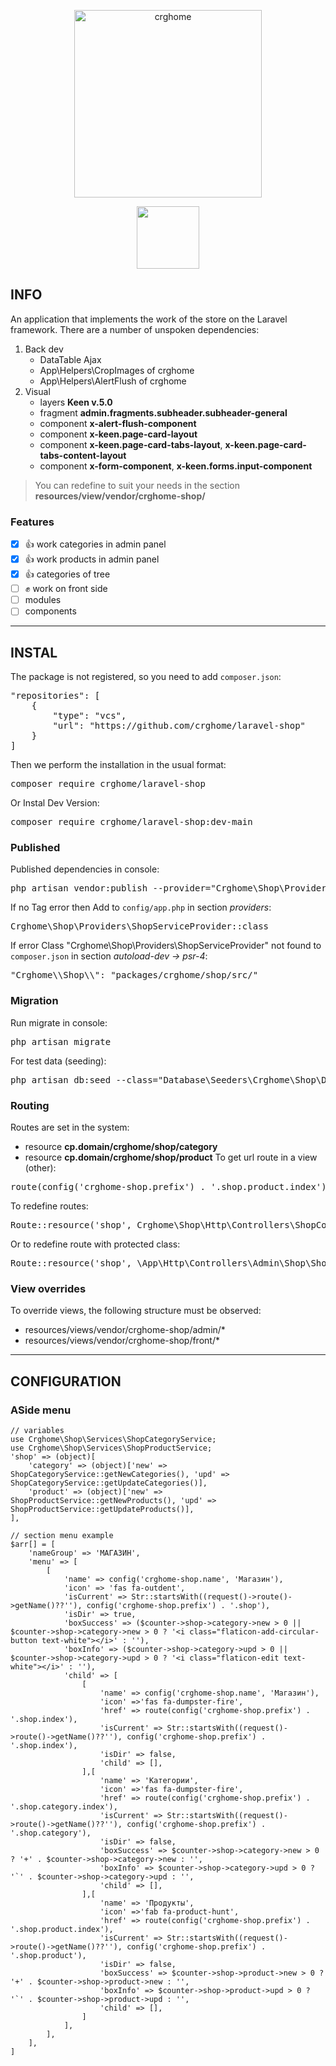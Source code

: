 <p align="center">
<a href="https://crghome.ru"><img src="https://crghome.ru/templates/crghome/images/logoHeader.svg" width="300" alt="crghome"></a>
</p>

<p align="center">
<a href="https://laravel.com" target="_blank"><img src="https://raw.githubusercontent.com/laravel/art/master/logo-lockup/5%20SVG/2%20CMYK/1%20Full%20Color/laravel-logolockup-cmyk-red.svg" width="100"></a>
</p>

## INFO

An application that implements the work of the store on the Laravel framework. There are a number of unspoken dependencies:
1. Back dev
    - DataTable Ajax
    - App\Helpers\CropImages of crghome
    - App\Helpers\AlertFlush of crghome
2. Visual
    - layers **Keen v.5.0**
    - fragment **admin.fragments.subheader.subheader-general**
    - component **x-alert-flush-component**
    - component **x-keen.page-card-layout**
    - component **x-keen.page-card-tabs-layout**, **x-keen.page-card-tabs-content-layout**
    - component **x-form-component**, **x-keen.forms.input-component**

> You can redefine to suit your needs in the section **resources/view/vendor/crghome-shop/**

### Features
- [x] :+1: work categories in admin panel
- [x] :+1: work products in admin panel
- [x] :+1: categories of tree
- [ ] :fist: work on front side
- [ ] modules
- [ ] components

<hr>

## INSTAL

The package is not registered, so you need to add <code>composer.json</code>:
<pre>"repositories": [
    {
        "type": "vcs",
        "url": "https://github.com/crghome/laravel-shop"
    }
]</pre>

Then we perform the installation in the usual format:
<pre>composer require crghome/laravel-shop</pre>
Or Instal Dev Version:
<pre>composer require crghome/laravel-shop:dev-main</pre>

### Published
Published dependencies in console:
<pre>php artisan vendor:publish --provider="Crghome\Shop\Providers\ShopServiceProvider" --force</pre>
If no Tag error then Add to <code>config/app.php</code> in section <i>providers</i>:
<pre>Crghome\Shop\Providers\ShopServiceProvider::class</pre>
If error Class "Crghome\Shop\Providers\ShopServiceProvider" not found to <code>composer.json</code> in section <i>autoload-dev -> psr-4</i>:
<pre>"Crghome\\Shop\\": "packages/crghome/shop/src/"</pre>

### Migration
Run migrate in console:
<pre>php artisan migrate</pre>

For test data (seeding):
<pre>php artisan db:seed --class="Database\Seeders\Crghome\Shop\DatabaseSeeder"</pre>

### Routing
Routes are set in the system:
- resource **cp.domain/crghome/shop/category**
- resource **cp.domain/crghome/shop/product**
To get url route in a view (other):
<pre>route(config('crghome-shop.prefix') . '.shop.product.index');</pre>
To redefine routes:
<pre>Route::resource('shop', Crghome\Shop\Http\Controllers\ShopController::class);</pre>
Or to redefine route with protected class:
<pre>Route::resource('shop', \App\Http\Controllers\Admin\Shop\ShopController::class);</pre>

### View overrides
To override views, the following structure must be observed:
- resources/views/vendor/crghome-shop/admin/*
- resources/views/vendor/crghome-shop/front/*

<hr>

## CONFIGURATION
### ASide menu
```
// variables
use Crghome\Shop\Services\ShopCategoryService;
use Crghome\Shop\Services\ShopProductService;
'shop' => (object)[
    'category' => (object)['new' => ShopCategoryService::getNewCategories(), 'upd' => ShopCategoryService::getUpdateCategories()],
    'product' => (object)['new' => ShopProductService::getNewProducts(), 'upd' => ShopProductService::getUpdateProducts()],
],

// section menu example
$arr[] = [
    'nameGroup' => 'МАГАЗИН',
    'menu' => [
        [
            'name' => config('crghome-shop.name', 'Магазин'),
            'icon' => 'fas fa-outdent',
            'isCurrent' => Str::startsWith((request()->route()->getName()??''), config('crghome-shop.prefix') . '.shop'),
            'isDir' => true,
            'boxSuccess' => ($counter->shop->category->new > 0 || $counter->shop->category->new > 0 ? '<i class="flaticon-add-circular-button text-white"></i>' : ''),
            'boxInfo' => ($counter->shop->category->upd > 0 || $counter->shop->category->upd > 0 ? '<i class="flaticon-edit text-white"></i>' : ''),
            'child' => [
                [
                    'name' => config('crghome-shop.name', 'Магазин'),
                    'icon' =>'fas fa-dumpster-fire',
                    'href' => route(config('crghome-shop.prefix') . '.shop.index'),
                    'isCurrent' => Str::startsWith((request()->route()->getName()??''), config('crghome-shop.prefix') . '.shop.index'),
                    'isDir' => false,
                    'child' => [],
                ],[
                    'name' => 'Категории',
                    'icon' =>'fas fa-dumpster-fire',
                    'href' => route(config('crghome-shop.prefix') . '.shop.category.index'),
                    'isCurrent' => Str::startsWith((request()->route()->getName()??''), config('crghome-shop.prefix') . '.shop.category'),
                    'isDir' => false,
                    'boxSuccess' => $counter->shop->category->new > 0 ? '+' . $counter->shop->category->new : '',
                    'boxInfo' => $counter->shop->category->upd > 0 ? '`' . $counter->shop->category->upd : '',
                    'child' => [],
                ],[
                    'name' => 'Продукты',
                    'icon' =>'fab fa-product-hunt',
                    'href' => route(config('crghome-shop.prefix') . '.shop.product.index'),
                    'isCurrent' => Str::startsWith((request()->route()->getName()??''), config('crghome-shop.prefix') . '.shop.product'),
                    'isDir' => false,
                    'boxSuccess' => $counter->shop->product->new > 0 ? '+' . $counter->shop->product->new : '',
                    'boxInfo' => $counter->shop->product->upd > 0 ? '`' . $counter->shop->product->upd : '',
                    'child' => [],
                ]
            ],
        ],
    ],
]
```
